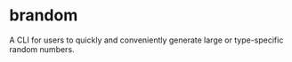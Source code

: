 # brandom
A CLI for users to quickly and conveniently generate large or type-specific random numbers.

